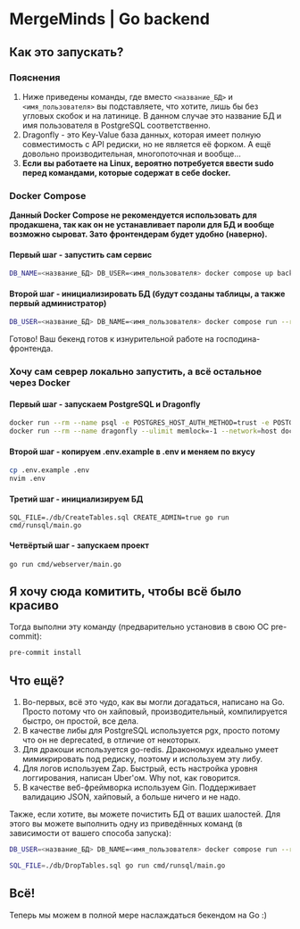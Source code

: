 # MergeMinds | Go backend

## Как это запускать?

### Пояснения

1. Ниже приведены команды, где вместо `<название_БД>` и `<имя_пользователя>` вы подставляете, что хотите, лишь бы без угловых скобок и на латинице. В данном случае это название БД и имя пользователя в PostgreSQL соответственно.
2. Dragonfly - это Key-Value база данных, которая имеет полную совместимость с API редиски, но не является её форком. А ещё довольно производительная, многопоточная и вообще...
3. **Если вы работаете на Linux, вероятно потребуется ввести sudo перед командами, которые содержат в себе docker.**

### Docker Compose

**Данный Docker Compose не рекомендуется использовать для продакшена, так как он не устанавливает пароли для БД и вообще возможно сыроват. Зато фронтендерам будет удобно (наверно).**

#### Первый шаг - запустить сам сервис

```sh
DB_NAME=<название_БД> DB_USER=<имя_пользователя> docker compose up backend db dragonfly
```

#### Второй шаг - инициализировать БД (будут созданы таблицы, а также первый администратор)

```sh
DB_USER=<название_БД> DB_NAME=<имя_пользователя> docker compose run --rm initdb
```


Готово! Ваш бекенд готов к изнурительной работе на господина-фронтенда.

### Хочу сам севрер локально запустить, а всё остальное через Docker

#### Первый шаг - запускаем PostgreSQL и Dragonfly

```sh
docker run --rm --name psql -e POSTGRES_HOST_AUTH_METHOD=trust -e POSTGRES_DB=<название_БД> -e POSTGRES_USER=<имя_пользователя> --network=host postgres:17.1-alpine
docker run --rm --name dragonfly --ulimit memlock=-1 --network=host docker.dragonflydb.io/dragonflydb/dragonfly
```

#### Второй шаг - копируем .env.example в .env и меняем по вкусу

```sh
cp .env.example .env
nvim .env
```

#### Третий шаг - инициализируем БД

```
SQL_FILE=./db/CreateTables.sql CREATE_ADMIN=true go run cmd/runsql/main.go
```

#### Четвёртый шаг - запускаем проект

```
go run cmd/webserver/main.go
```

## Я хочу сюда комитить, чтобы всё было красиво

Тогда выполни эту команду (предварительно установив в свою ОС pre-commit):

```sh
pre-commit install
```

## Что ещё?

1. Во-первых, всё это чудо, как вы могли догадаться, написано на Go. Просто потому что он хайповый, производительный, компилируется быстро, он простой, все дела.
2. В качестве либы для PostgreSQL используется pgx, просто потому что он не deprecated, в отличие от некоторых.
3. Для дракоши используется go-redis. Дракономух идеально умеет мимикрировать под редиску, поэтому и используем эту либу.
4. Для логов используем Zap. Быстрый, есть настройка уровня логгирования, написан Uber'ом. Why not, как говорится.
5. В качестве веб-фреймворка используем Gin. Поддерживает валидацию JSON, хайповый, а больше ничего и не надо.

Также, если хотите, вы можете почистить БД от ваших шалостей. Для этого вы можете выполнить одну из приведённых команд (в зависимости от вашего способа запуска):

```sh
DB_USER=<название_БД> DB_NAME=<имя_пользователя> docker compose run --rm dropdb
```

```sh
SQL_FILE=./db/DropTables.sql go run cmd/runsql/main.go
```

## Всё!

Теперь мы можем в полной мере наслаждаться бекендом на Go :)
